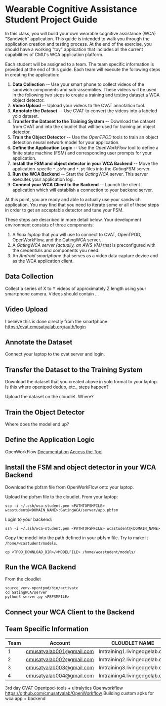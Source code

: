 # Wearable Cognitive Assistance Student Project Guide
In this class, you will build your own wearable cognitive assistance (WCA) "Sandwich" application. This guide is intended to walk you through the application creation and testing process. At the end of the exercise, you should have a working "toy" application that includes all the current capabilities of CMU's WCA application platform.

Each student will be assigned to a team. The team specific information is provided at the end of this guide. Each team will execute the following steps in creating the application:

1. **Data Collection** -- Use your smart phone to collect videos of the sandwich components and sub-assemblies. These videos will be used in the following two steps to create a training and testing dataset a WCA object detector.
2. **Video Upload** -- Upload your videos to the CVAT annotation tool.
3. **Annotate the Dataset** -- Use CVAT to convert the videos into a labeled yolo dataset.
4. **Transfer the Dataset to the Training System** -- Download the dataset from CVAT and into the cloudlet that will be used for training an object detector.
6. **Train the Object Detector** -- Use the *OpenTPOD* tools to train an object detection neural network model for your application.
7. **Define the Application Logic** -- Use the *OpenWorkFlow* tool to define a finite state machine (FSM) and corresponding user prompts for your application.
8. **Install the FSM and object detector in your WCA Backend** -- Move the application-specifc `*.pbfm` and `*.pt` files into the *GatingFSM* server.
9. **Run the WCA Backend** -- Start the *GatingWCA* server. This server executes your application logi.
10. **Connect your WCA Client to the Backend** -- Launch the client application which will establish a connection to your backend server.

At this point, you are ready and able to actually use your sandwich application. You may find that you need to iterate some or all of these steps in order to get an acceptable detector and tune your FSM.

These steps are described in more detail below. Your development environment consists of three components:
1. A *linux laptop* that you will use to connect to CVAT, OpenTPOD, OpenWorkFlow, and the GatingWCA server.
2. A *GatingWCA server (actually, an AWS VM)* that is preconfigured with the credentials and components you need.
3. An *Android smartphone* that serves as a video data capture device and as the WCA application client.

## Data Collection
Collect a series of X to Y videos of approximately Z length using your smartphone camera. Videos should contain ... <NEED SOME HELP WITH THIS>

## Video Upload
<NEED DIRECTIONS> I believe this is done directly from the smartphone
https://cvat.cmusatyalab.org/auth/login

## Annotate the Dataset
Connect your laptop to the cvat server and login.
<NEED DIRECTIONS>

## Transfer the Dataset to the Training System
Download the dataset that you created above in yolo format to your laptop. Is this where opentpod dedup, etc., steps happen? <NEED DIRECTIONS>
<SCREENSHOT>
<NEED DIRECTIONS>

Upload the dataset on the cloudlet. Where?
<NEED DIRECTIONS>

## Train the Object Detector
<NEED DIRECTIONS>
Where does the model end up?

## Define the Application Logic
OpenWorkFlow
[Documentation](https://github.com/cmusatyalab/OpenWorkflow)
[Access the Tool](https://cmusatyalab.github.io/OpenWorkflow/)
<NEED DIRECTIONS>

## Install the FSM and object detector in your WCA Backend
Download the pbfsm file from OpenWorkFlow onto your laptop.
<NEED DIRECTIONS>

Upload the pbfsm file to the cloudlet. From your laptop:
```
scp -i ~/.ssh/wca-student.pem <PATHTOFSMFILE> wcastudent@<DOMAIN_NAME>:GatingWCA/server/app.pbfsm
```
Login to your backend:
```
ssh -i ~/.ssh/wca-student.pem <PATHTOFSMFILE> wcastudent@<DOMAIN_NAME>
```
Copy the model into the path defined in your pbfsm file. Try to make it `/home/wcastudent/models`.
```
cp <TPOD_DOWNLOAD_DIR>/<MODELFILE> /home/wcastudent/models/
```

## Run the WCA Backend
From the cloudlet
```
source venv-opentpod/bin/activate
cd GatingWCA/server
python3 server.py <PBFSMFILE>
```

## Connect your WCA Client to the Backend
<NEED DIRECTION>

## Team Specific Information

| Team | Account                  | CLOUDLET NAME                 | IP Address     |
| ---- | ------------------------ | ----------------------------- | -------------- |
| 1    | cmusatyalab001@gmail.com | lmtraining1.livingedgelab.org | 52.21.253.39   |
| 2    | cmusatyalab002@gmail.com | lmtraining2.livingedgelab.org | 34.202.133.19  |
| 3    | cmusatyalab003@gmail.com | lmtraining3.livingedgelab.org | 34.230.218.14  |
| 4    | cmusatyalab004@gmail.com | lmtraining4.livingedgelab.org | 174.129.14.131 |

3rd day
CVAT
Opentpod-tools + ultralytics
Openworkflow
https://github.com/cmusatyalab/OpenWorkflow
Building custom apks for wca app + backend
